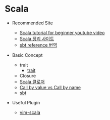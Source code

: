 # Scala


* Recommended Site
  * [Scala tutorial for beginner youtube video](https://www.youtube.com/watch?v=K5alCbt6MoQ&index=27&list=PLS1QulWo1RIagob5D6kMIAvu7DQC5VTh3)
  * [Scala 정리 사이트](https://github.com/funfunStudy/study/wiki/Programming-in-scala-%EC%A0%95%EB%A6%AC)
  * [sbt reference 번역](http://www.bench87.com/content/7)

* Basic Concept
  * trait
    * [trait](http://starblood.tistory.com/entry/Scala-Java-%EC%9D%98-interface-%EC%9D%98-%EA%B0%80%EB%A0%A4%EC%9A%B4-%EB%B6%80%EB%B6%84%EC%9D%84-%EA%B8%81%EC%96%B4%EC%A3%BC%EB%8A%94-trait)
  * Closure
   * [Scala 클로저](http://yujuwon.tistory.com/entry/Scala-%ED%95%A8%EC%88%98%EC%99%80-%ED%81%B4%EB%A1%9C%EC%A0%80)
  * [Call by value vs Call by name](https://medium.com/@OutOfBedlam/scala-call-by-value-vs-call-by-name-734a79c75ccb)
  * [sbt](https://www.scala-sbt.org/release/docs/sbt-by-example.html)

* Useful Plugin
  * [vim-scala](https://github.com/derekwyatt/vim-scala)
